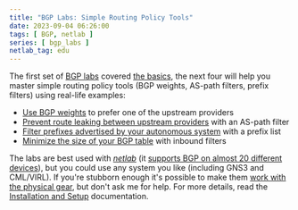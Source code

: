 ```yaml
---
title: "BGP Labs: Simple Routing Policy Tools"
date: 2023-09-04 06:26:00
tags: [ BGP, netlab ]
series: [ bgp_labs ]
netlab_tag: edu
---
```

The first set of [BGP labs](https://bgplabs.net/) covered [the basics](/2023/08/bgp-labs-basic-setup.html), the next four will help you master simple routing policy tools (BGP weights, AS-path filters, prefix filters) using real-life examples:

* [Use BGP weights](https://bgplabs.net/policy/1-weights/) to prefer one of the upstream providers
* [Prevent route leaking between upstream providers](https://bgplabs.net/policy/2-stop-transit/) with an AS-path filter
* [Filter prefixes advertised by your autonomous system](https://bgplabs.net/policy/3-prefix/) with a prefix list
* [Minimize the size of your BGP table](https://bgplabs.net/policy/4-reduce/) with inbound filters

The labs are best used with _[netlab](https://netlab.tools/)_ (it [supports BGP on almost 20 different devices](https://netlab.tools/platforms/#platform-routing-support)), but you could use any system you like (including GNS3 and CML/VIRL). If you're stubborn enough it's possible to make them [work with the physical gear](https://bgplabs.net/external/), but don't ask me for help. For more details, read the [Installation and Setup](https://bgplabs.net/1-setup/) documentation.